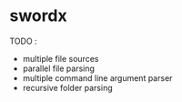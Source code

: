 # swordx 
TODO :
- multiple file sources
- parallel file parsing
- multiple command line argument parser
- recursive folder parsing

